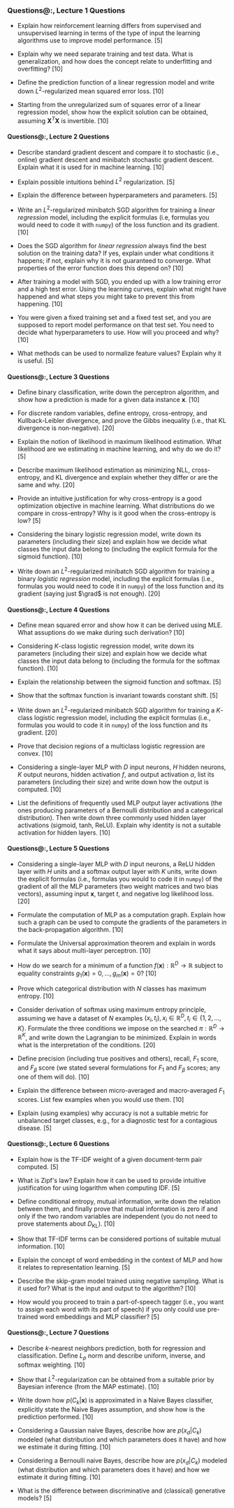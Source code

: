 ### Questions@:, Lecture 1 Questions

- Explain how reinforcement learning differs from supervised and unsupervised learning in terms of the type of input the learning algorithms use to improve model performance. [5]

- Explain why we need separate training and test data. What is generalization, and how does the concept relate to underfitting and overfitting? [10]

- Define the prediction function of a linear regression model and write down $L^2$-regularized mean squared error loss. [10]

- Starting from the unregularized sum of squares error of a linear regression model, show how the explicit solution can be obtained, assuming $\boldsymbol X^T \boldsymbol X$ is invertible. [10]

#### Questions@:, Lecture 2 Questions

- Describe standard gradient descent and compare it to stochastic (i.e., online) gradient descent and minibatch stochastic gradient descent. Explain what it is used for in machine learning. [10]

- Explain possible intuitions behind $L^2$ regularization. [5]

- Explain the difference between hyperparameters and parameters. [5]

- Write an $L^2$-regularized minibatch SGD algorithm for training a *linear regression* model, including the explicit formulas (i.e, formulas you would need to code it with `numpy`) of the loss function and its gradient. [10]

- Does the SGD algorithm for *linear regression* always find the best solution on the training data? If yes, explain under what conditions it happens; if not, explain why it is not guaranteed to converge. What properties of the error function does this depend on? [10]

- After training a model with SGD, you ended up with a low training error and a high test error. Using the learning curves, explain what might have happened and what steps you might take to prevent this from happening. [10]

- You were given a fixed training set and a fixed test set, and you are supposed to report model performance on that test set. You need to decide what hyperparameters to use. How will you proceed and why? [10]

- What methods can be used to normalize feature values? Explain why it is useful. [5]

#### Questions@:, Lecture 3 Questions

- Define binary classification, write down the perceptron algorithm, and show how a prediction is made for a given data instance $\boldsymbol x$. [10]

- For discrete random variables, define entropy, cross-entropy, and Kullback-Leibler divergence, and prove the Gibbs inequality (i.e., that KL divergence is non-negative). [20]

- Explain the notion of likelihood in maximum likelihood estimation. What likelihood are we estimating in machine learning, and why do we do it? [5]

- Describe maximum likelihood estimation as minimizing NLL, cross-entropy, and KL divergence and explain whether they differ or are the same and why. [20]

- Provide an intuitive justification for why cross-entropy is a good optimization objective in machine learning. What distributions do we compare in cross-entropy? Why is it good when the cross-entropy is low? [5]

- Considering the binary logistic regression model, write down its parameters (including their size) and explain how we decide what classes the input data belong to (including the explicit formula for the sigmoid function). [10]

- Write down an $L^2$-regularized minibatch SGD algorithm for training a binary *logistic regression* model, including the explicit formulas (i.e., formulas you would need to code it in `numpy`) of the loss function and its gradient (saying just $\grad$ is not enough). [20]

#### Questions@:, Lecture 4 Questions

- Define mean squared error and show how it can be derived using MLE. What assuptions do we make during such derivation? [10]

- Considering $K$-class logistic regression model, write down its parameters (including their size) and explain how we decide what classes the input data belong to (including the formula for the softmax function). [10]

- Explain the relationship between the sigmoid function and softmax. [5]

- Show that the softmax function is invariant towards constant shift. [5]

- Write down an $L^2$-regularized minibatch SGD algorithm for training a $K$-class logistic regression model, including the explicit formulas (i.e., formulas you would to code it in `numpy`) of the loss function and its gradient. [20]

- Prove that decision regions of a multiclass logistic regression are convex. [10]

- Considering a single-layer MLP with $D$ input neurons, $H$ hidden neurons, $K$ output neurons, hidden activation $f$, and output activation $a$, list its parameters (including their size) and write down how the output is computed. [10]

- List the definitions of frequently used MLP output layer activations (the ones producing parameters of a Bernoulli distribution and a categorical distribution). Then write down three commonly used hidden layer activations (sigmoid, tanh, ReLU). Explain why identity is not a suitable activation for hidden layers. [10]

#### Questions@:, Lecture 5 Questions

- Considering a single-layer MLP with $D$ input neurons, a ReLU hidden layer with $H$ units and a softmax output layer with $K$ units, write down the explicit formulas (i.e., formulas you would to code it in `numpy`) of the gradient of all the MLP parameters (two weight matrices and two bias vectors), assuming input $\boldsymbol x$, target $t$, and negative log likelihood loss. [20]

- Formulate the computation of MLP as a computation graph. Explain how such a graph can be used to compute the gradients of the parameters in the back-propagation algorithm. [10]

- Formulate the Universal approximation theorem and explain in words what it says about multi-layer perceptron. [10]

- How do we search for a minimum of a function $f(\boldsymbol x): \mathbb{R}^D \rightarrow \mathbb{R}$ subject to equality constraints $g_1(\boldsymbol x)=0, \ldots, g_m(\boldsymbol x)=0$? [10]

- Prove which categorical distribution with $N$ classes has maximum entropy. [10]

- Consider derivation of softmax using maximum entropy principle, assuming we have a dataset of $N$ examples $(x_i, t_i), x_i \in \mathbb{R}^D, t_i \in \{1, 2, \ldots, K\}$. Formulate the three conditions we impose on the searched $\pi: \mathbb{R}^D \rightarrow \mathbb{R}^K$, and write down the Lagrangian to be minimized. Explain in words what is the interpretation of the conditions. [20]

- Define precision (including true positives and others), recall, $F_1$ score, and $F_\beta$ score (we stated several formulations for $F_1$ and $F_\beta$ scores; any one of them will do). [10]

- Explain the difference between micro-averaged and macro-averaged $F_1$ scores. List few examples when you would use them. [10]

- Explain (using examples) why accuracy is not a suitable metric for unbalanced target classes, e.g., for a diagnostic test for a contagious disease. [5]

#### Questions@:, Lecture 6 Questions

- Explain how is the TF-IDF weight of a given document-term pair computed. [5]

- What is Zipf's law? Explain how it can be used to provide intuitive justification for using logarithm when computing IDF. [5]

- Define conditional entropy, mutual information, write down the relation between them, and finally prove that mutual information is zero if and only if the two random variables are independent (you do not need to prove statements about $D_\textrm{KL}$). [10]

- Show that TF-IDF terms can be considered portions of suitable mutual information. [10]

- Explain the concept of word embedding in the context of MLP and how it relates to representation learning. [5]

- Describe the skip-gram model trained using negative sampling. What is it used for? What is the input and output to the algorithm? [10]

- How would you proceed to train a part-of-speech tagger (i.e., you want to assign each word with its part of speech) if you only could use pre-trained word embeddings and MLP classifier? [5]

#### Questions@:, Lecture 7 Questions

- Describe $k$-nearest neighbors prediction, both for regression and classification. Define $L_p$ norm and describe uniform, inverse, and softmax weighting. [10]

- Show that $L^2$-regularization can be obtained from a suitable prior by Bayesian inference (from the MAP estimate). [10]

- Write down how $p(C_k | \boldsymbol x)$ is approximated in a Naive Bayes classifier, explicitly state the Naive Bayes assumption, and show how is the prediction performed. [10]

- Considering a Gaussian naive Bayes, describe how are $p(x_d | C_k)$ modeled (what distribution and which parameters does it have) and how we estimate it during fitting. [10]

- Considering a Bernoulli naive Bayes, describe how are $p(x_d | C_k)$ modeled (what distribution and which parameters does it have) and how we estimate it during fitting. [10]

- What is the difference between discriminative and (classical) generative models? [5]
